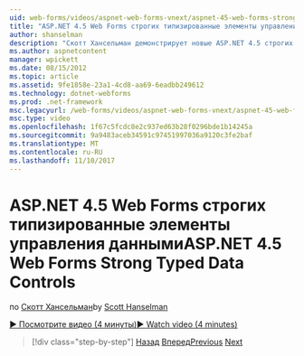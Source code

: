 ```yaml
---
uid: web-forms/videos/aspnet-web-forms-vnext/aspnet-45-web-forms-strong-typed-data-controls
title: "ASP.NET 4.5 Web Forms строгих типизированные элементы управления данными | Документы Microsoft"
author: shanselman
description: "Скотт Хансельман демонстрирует новые ASP.NET 4.5 строгих типизированные данные элементы управления Web Forms."
ms.author: aspnetcontent
manager: wpickett
ms.date: 08/15/2012
ms.topic: article
ms.assetid: 9fe1858e-23a1-4cd8-aa69-6eadbb249612
ms.technology: dotnet-webforms
ms.prod: .net-framework
msc.legacyurl: /web-forms/videos/aspnet-web-forms-vnext/aspnet-45-web-forms-strong-typed-data-controls
msc.type: video
ms.openlocfilehash: 1f67c5fcdc8e2c937ed63b28f0296bde1b14245a
ms.sourcegitcommit: 9a9483aceb34591c97451997036a9120c3fe2baf
ms.translationtype: MT
ms.contentlocale: ru-RU
ms.lasthandoff: 11/10/2017
---
```

<a name="aspnet-45-web-forms-strong-typed-data-controls"></a><span data-ttu-id="4b60f-103">ASP.NET 4.5 Web Forms строгих типизированные элементы управления данными</span><span class="sxs-lookup"><span data-stu-id="4b60f-103">ASP.NET 4.5 Web Forms Strong Typed Data Controls</span></span>
====================
<span data-ttu-id="4b60f-104">по [Скотт Хансельман](https://github.com/shanselman)</span><span class="sxs-lookup"><span data-stu-id="4b60f-104">by [Scott Hanselman](https://github.com/shanselman)</span></span>

[<span data-ttu-id="4b60f-105">&#9654; Посмотрите видео (4 минуты)</span><span class="sxs-lookup"><span data-stu-id="4b60f-105">&#9654; Watch video (4 minutes)</span></span>](https://channel9.msdn.com/Blogs/ASP-NET-Site-Videos/aspnet-45-web-forms-strong-typed-data-controls)

>[!div class="step-by-step"]
<span data-ttu-id="4b60f-106">[Назад](aspnet-45-web-forms-model-binding.md)
[Вперед](aspnet-vnext-videos-bundling-and-minification.md)</span><span class="sxs-lookup"><span data-stu-id="4b60f-106">[Previous](aspnet-45-web-forms-model-binding.md)
[Next](aspnet-vnext-videos-bundling-and-minification.md)</span></span>
